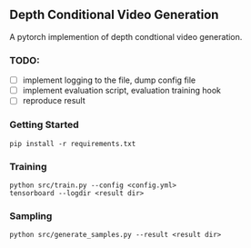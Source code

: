 Depth Conditional Video Generation
--

A pytorch implemention of depth condtional video generation.

### TODO:

- [ ] implement logging to the file, dump config file
- [ ] implement evaluation script, evaluation training hook
- [ ] reproduce result

### Getting Started

```
pip install -r requirements.txt
```

### Training

```
python src/train.py --config <config.yml>
tensorboard --logdir <result dir>
```

### Sampling

```
python src/generate_samples.py --result <result dir>
```

